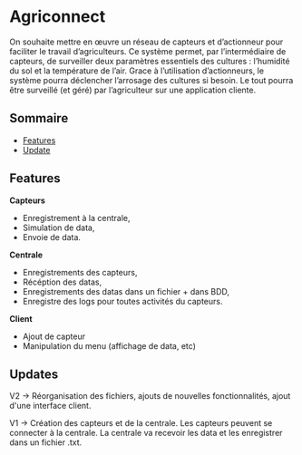 # Agriconnect

On souhaite mettre en œuvre un réseau de capteurs et d’actionneur pour faciliter le travail d’agriculteurs.
Ce système permet, par l’intermédiaire de capteurs, de surveiller deux paramètres essentiels des cultures : l’humidité du sol et la température de l’air.
Grace à l’utilisation d’actionneurs, le système pourra déclencher l’arrosage des cultures si besoin.
Le tout pourra être surveillé (et géré) par l’agriculteur sur une application cliente.

## Sommaire
- [Features](#features)
- [Update](#updates)

## Features
**Capteurs**

- Enregistrement à la centrale,
- Simulation de data,
- Envoie de data.

**Centrale**

- Enregistrements des capteurs,
- Récéption des datas,
- Enregistrements des datas dans un fichier + dans BDD,
- Enregistre des logs pour toutes activités du capteurs.

**Client**

- Ajout de capteur
- Manipulation du menu (affichage de data, etc)

## Updates
V2 -> Réorganisation des fichiers, ajouts de nouvelles fonctionnalités, ajout d'une interface client.

V1 -> Création des capteurs et de la centrale. Les capteurs peuvent se connecter à la centrale. La centrale va recevoir les data et les enregistrer dans un fichier .txt.
